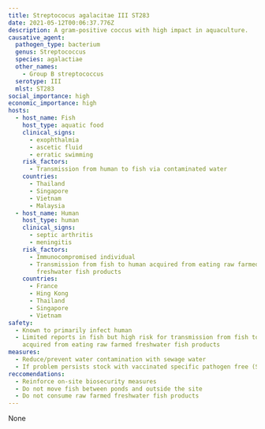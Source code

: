 ```yaml
---
title: Streptococus agalacitae III ST283
date: 2021-05-12T00:06:37.776Z
description: A gram-positive coccus with high impact in aquaculture.
causative_agent:
  pathogen_type: bacterium
  genus: Streptococcus
  species: agalactiae
  other_names:
    - Group B streptococcus
  serotype: III
  mlst: ST283
social_importance: high
economic_importance: high
hosts:
  - host_name: Fish
    host_type: aquatic food
    clinical_signs:
      - exophthalmia
      - ascetic fluid
      - erratic swimming
    risk_factors:
      - Transmission from human to fish via contaminated water
    countries:
      - Thailand
      - Singapore
      - Vietnam
      - Malaysia
  - host_name: Human
    host_type: human
    clinical_signs:
      - septic arthritis
      - meningitis
    risk_factors:
      - Immunocompromised individual
      - Transmission from fish to human acquired from eating raw farmed
        freshwater fish products
    countries:
      - France
      - Hing Kong
      - Thailand
      - Singapore
      - Vietnam
safety:
  - Known to primarily infect human
  - Limited reports in fish but high risk for transmission from fish to human
    acquired from eating raw farmed freshwater fish products
measures:
  - Reduce/prevent water contamination with sewage water
  - If problem persists stock with vaccinated specific pathogen free (SPF) seeds
reccomendations:
  - Reinforce on-site biosecurity measures
  - Do not move fish between ponds and outside the site
  - Do not consume raw farmed freshwater fish products
---
```

None